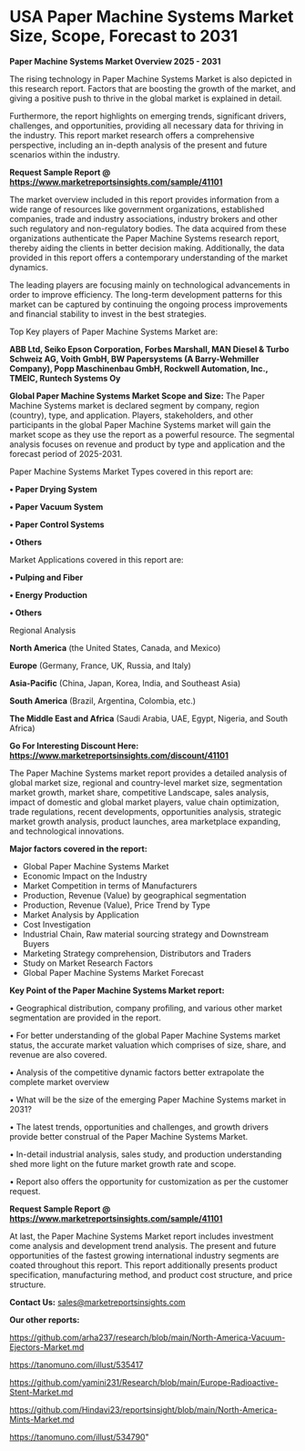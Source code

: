 # USA  Paper Machine Systems Market Size, Scope, Forecast to 2031

<Strong> Paper Machine Systems Market Overview 2025 - 2031</strong>

The rising technology in Paper Machine Systems Market is also depicted in this research report. Factors that are boosting the growth of the market, and giving a positive push to thrive in the global market is explained in detail.

Furthermore, the report highlights on emerging trends, significant drivers, challenges, and opportunities, providing all necessary data for thriving in the industry. This report market research offers a comprehensive perspective, including an in-depth analysis of the present and future scenarios within the industry.

<strong>Request Sample Report @ <a href=https://www.marketreportsinsights.com/sample/41101>https://www.marketreportsinsights.com/sample/41101</a></strong>

The market overview included in this report provides information from a wide range of resources like government organizations, established companies, trade and industry associations, industry brokers and other such regulatory and non-regulatory bodies. The data acquired from these organizations authenticate the Paper Machine Systems research report, thereby aiding the clients in better decision making. Additionally, the data provided in this report offers a contemporary understanding of the market dynamics.

The leading players are focusing mainly on technological advancements in order to improve efficiency. The long-term development patterns for this market can be captured by continuing the ongoing process improvements and financial stability to invest in the best strategies.

Top Key players of Paper Machine Systems Market are:

<strong>ABB Ltd, Seiko Epson Corporation, Forbes Marshall, MAN Diesel & Turbo Schweiz AG, Voith GmbH, BW Papersystems (A Barry-Wehmiller Company), Popp Maschinenbau GmbH, Rockwell Automation, Inc., TMEIC, Runtech Systems Oy</strong>

<strong><b>Global Paper Machine Systems Market Scope and Size:</b></strong>
The Paper Machine Systems market is declared segment by company, region (country), type, and application. Players, stakeholders, and other participants in the global Paper Machine Systems market will gain the market scope as they use the report as a powerful resource. The segmental analysis focuses on revenue and product by type and application and the forecast period of 2025-2031.

Paper Machine Systems Market Types covered in this report are:

<strong>•  Paper Drying System

•  Paper Vacuum System

•  Paper Control Systems

•  Others</strong>

Market Applications covered in this report are:

<strong>•  Pulping and Fiber

•  Energy Production

•  Others</strong> 

Regional Analysis

<strong>North America</strong> (the United States, Canada, and Mexico)

<strong>Europe</strong> (Germany, France, UK, Russia, and Italy)

<strong>Asia-Pacific</strong> (China, Japan, Korea, India, and Southeast Asia)

<strong>South America</strong> (Brazil, Argentina, Colombia, etc.)

<strong>The Middle East and Africa</strong> (Saudi Arabia, UAE, Egypt, Nigeria, and South Africa)

<strong>Go For Interesting Discount Here: <a href=https://www.marketreportsinsights.com/discount/41101>https://www.marketreportsinsights.com/discount/41101</a></strong>

The Paper Machine Systems market report provides a detailed analysis of global market size, regional and country-level market size, segmentation market growth, market share, competitive Landscape, sales analysis, impact of domestic and global market players, value chain optimization, trade regulations, recent developments, opportunities analysis, strategic market growth analysis, product launches, area marketplace expanding, and technological innovations.

<strong><b>Major factors covered in the report:</b></strong>
<ul>
  <li>Global Paper Machine Systems Market </li>
  <li>Economic Impact on the Industry</li>
  <li>Market Competition in terms of Manufacturers</li>
  <li>Production, Revenue (Value) by geographical segmentation</li>
  <li>Production, Revenue (Value), Price Trend by Type</li>
  <li>Market Analysis by Application</li>
  <li>Cost Investigation</li>
  <li>Industrial Chain, Raw material sourcing strategy and Downstream Buyers</li>
  <li>Marketing Strategy comprehension, Distributors and Traders</li>
  <li>Study on Market Research Factors</li>
  <li>Global Paper Machine Systems Market Forecast</li>
</ul>

<strong><b>Key Point of the Paper Machine Systems Market report:</b></strong>

• Geographical distribution, company profiling, and various other market segmentation are provided in the report.

• For better understanding of the global Paper Machine Systems market status, the accurate market valuation which comprises of size, share, and revenue are also covered.

• Analysis of the competitive dynamic factors better extrapolate the complete market overview

• What will be the size of the emerging Paper Machine Systems market in 2031?

• The latest trends, opportunities and challenges, and growth drivers provide better construal of the Paper Machine Systems Market.

• In-detail industrial analysis, sales study, and production understanding shed more light on the future market growth rate and scope.

• Report also offers the opportunity for customization as per the customer request.

<strong>Request Sample Report @ <a href=https://www.marketreportsinsights.com/sample/41101>https://www.marketreportsinsights.com/sample/41101</a></strong>

At last, the Paper Machine Systems Market report includes investment come analysis and development trend analysis. The present and future opportunities of the fastest growing international industry segments are coated throughout this report. This report additionally presents product specification, manufacturing method, and product cost structure, and price structure.

<strong>Contact Us:</strong>
sales@marketreportsinsights.com

<strong>Our other reports:</strong>

<a href=https://github.com/arha237/research/blob/main/North-America-Vacuum-Ejectors-Market.md>https://github.com/arha237/research/blob/main/North-America-Vacuum-Ejectors-Market.md</a>

<a href=https://tanomuno.com/illust/535417>https://tanomuno.com/illust/535417</a>

<a href=https://github.com/yamini231/Research/blob/main/Europe-Radioactive-Stent-Market.md>https://github.com/yamini231/Research/blob/main/Europe-Radioactive-Stent-Market.md</a>

<a href=https://github.com/Hindavi23/reportsinsight/blob/main/North-America-Mints-Market.md>https://github.com/Hindavi23/reportsinsight/blob/main/North-America-Mints-Market.md</a>

<a href=https://tanomuno.com/illust/534790>https://tanomuno.com/illust/534790</a>"

